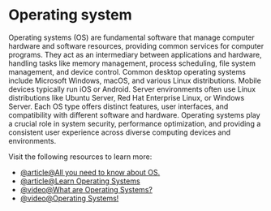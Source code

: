 # Operating system

Operating systems (OS) are fundamental software that manage computer hardware and software resources, providing common services for computer programs. They act as an intermediary between applications and hardware, handling tasks like memory management, process scheduling, file system management, and device control. Common desktop operating systems include Microsoft Windows, macOS, and various Linux distributions. Mobile devices typically run iOS or Android. Server environments often use Linux distributions like Ubuntu Server, Red Hat Enterprise Linux, or Windows Server. Each OS type offers distinct features, user interfaces, and compatibility with different software and hardware. Operating systems play a crucial role in system security, performance optimization, and providing a consistent user experience across diverse computing devices and environments.

Visit the following resources to learn more:

- [@article@All you need to know about OS.](https://www.javatpoint.com/os-tutorial)
- [@article@Learn Operating Systems](https://www.tutorialspoint.com/operating_system/os_overview.htm)
- [@video@What are Operating Systems?](https://www.youtube.com/watch?v=pVzRTmdd9j0)
- [@video@Operating Systems!](https://www.youtube.com/watch?v=vBURTt97EkA&list=PLBlnK6fEyqRiVhbXDGLXDk_OQAeuVcp2O)
